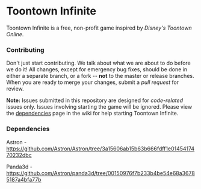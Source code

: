 Toontown Infinite
=================
Toontown Infinite is a free, non-profit game inspired by _Disney's Toontown Online_.

### Contributing ###
Don't just start contributing. We talk about what we are about to do before we do it! All changes, except for emergency bug fixes, should be done in either a separate branch, or a fork -- **not** to the master or release branches. When you are ready to merge your changes, submit a _pull request_ for review.  

**Note:** Issues submitted in this repository are designed for *code-related* issues only. Issues involving starting the game will be ignored. Please view the [dependencies](https://github.com/ToontownInfinite/src/wiki/Dependencies) page in the wiki for help starting Toontown Infinite.

### Dependencies
Astron - https://github.com/Astron/Astron/tree/3a15606ab15b63b666fdff1e0145417470232dbc

Panda3d - https://github.com/Astron/panda3d/tree/00150976f7b233b4be54e68a36785187a4bfa77b
